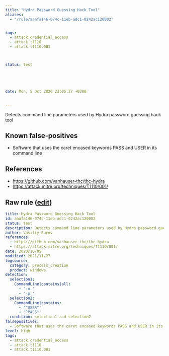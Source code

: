 ```yaml
---
title: "Hydra Password Guessing Hack Tool"
aliases:
  - "/rule/aaafa146-074c-11eb-adc1-0242ac120002"


tags:
  - attack.credential_access
  - attack.t1110
  - attack.t1110.001



status: test





date: Mon, 5 Oct 2020 23:05:27 +0300


---
```


Detects command line parameters used by Hydra password guessing hack tool

<!--more-->


## Known false-positives

* Software that uses the caret encased keywords PASS and USER in its command line



## References

* https://github.com/vanhauser-thc/thc-hydra
* https://attack.mitre.org/techniques/T1110/001/


## Raw rule ([edit](https://github.com/SigmaHQ/sigma/edit/master/rules/windows/process_creation/proc_creation_win_hack_hydra.yml))
```yaml
title: Hydra Password Guessing Hack Tool
id: aaafa146-074c-11eb-adc1-0242ac120002
status: test
description: Detects command line parameters used by Hydra password guessing hack tool
author: Vasiliy Burov
references:
  - https://github.com/vanhauser-thc/thc-hydra
  - https://attack.mitre.org/techniques/T1110/001/
date: 2020/10/05
modified: 2021/11/27
logsource:
  category: process_creation
  product: windows
detection:
  selection1:
    CommandLine|contains|all:
      - '-u '
      - '-p '
  selection2:
    CommandLine|contains:
      - '^USER^'
      - '^PASS^'
  condition: selection1 and selection2
falsepositives:
  - Software that uses the caret encased keywords PASS and USER in its command line
level: high
tags:
  - attack.credential_access
  - attack.t1110
  - attack.t1110.001

```
